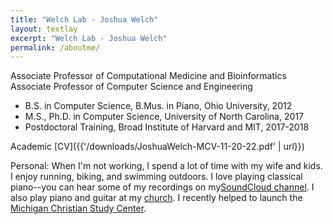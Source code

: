 ```yaml
---
title: "Welch Lab - Joshua Welch"
layout: textlay
excerpt: "Welch Lab - Joshua Welch"
permalink: /aboutme/
---
```

Associate Professor of Computational Medicine and Bioinformatics
Associate Professor of Computer Science and Engineering
- B.S. in Computer Science, B.Mus. in Piano, Ohio University, 2012
- M.S., Ph.D. in Computer Science, University of North Carolina, 2017
- Postdoctoral Training, Broad Institute of Harvard and MIT, 2017-2018

Academic [CV]({{'/downloads/JoshuaWelch-MCV-11-20-22.pdf' | url}})

Personal: 
When I'm not working, I spend a lot of time with my wife and kids. I enjoy running, biking, and swimming outdoors.
I love playing classical piano--you can hear some of my recordings on my[SoundCloud channel](https://on.soundcloud.com/ppr1C). I also play piano and guitar at my [church](https://www.redeemera2.org/). I recently helped to launch the [Michigan Christian Study Center](https://michigancsc.org/).
